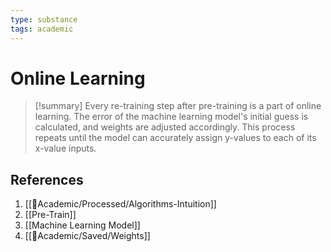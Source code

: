 ```yaml
---
type: substance
tags: academic
---
```



# Online Learning

> [!summary] 
> Every re-training step after pre-training is a part of online learning. The error of the machine learning model's initial guess is calculated, and weights are adjusted accordingly. This process repeats until the model can accurately assign y-values to each of its x-value inputs.

## References
1. [[🧪Academic/Processed/Algorithms-Intuition]]
2. [[Pre-Train]]
3. [[Machine Learning Model]]
4. [[🧪Academic/Saved/Weights]]